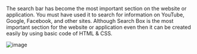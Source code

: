 The search bar has become the most important section on the website or application. You must have used it to search for information on YouTube, Google, Facebook, and other sites. Although Search Box is the most important section for the website or application even then it can be created easily by using basic code of HTML & CSS.

![image](https://github.com/user-attachments/assets/75842ae5-d718-40e7-b4d1-78e8d07f39bf)
